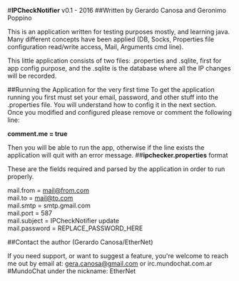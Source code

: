 #**IPCheckNotifier** v0.1 - 2016
##Written by Gerardo Canosa and Geronimo Poppino


This is an application written for testing purposes mostly, and learning java. Many different concepts have been applied (DB, Socks, Properties file configuration read/write access, Mail, Arguments cmd line).

This little application consists of two files: .properties and .sqlite, first for app config purpose, and the .sqlite is the database where all the IP changes will be recorded.

##Running the Application for the very first time
To get the application running you first must set your email, password, and other stuff into the .properties file. You will understand how to config it in the next section. Once you modified and configured please remove or comment the following line:  

**comment.me = true**

Then you will be able to run the app, otherwise if the line exists the application will quit with an error message.
##**ipchecker.properties** format

These are the fields required and parsed by the application in order to run properly.

mail.from = mail@from.com  
mail.to = mail@to.com  
mail.smtp = smtp.gmail.com  
mail.port = 587  
mail.subject = IPCheckNotifier update  
mail.password = REPLACE_PASSWORD_HERE   

##Contact the author (Gerardo Canosa/EtherNet)

If you need support, or want to suggest a feature, you're welcome to reach me out by email at: gera.canosa@gmail.com or irc.mundochat.com.ar #MundoChat under the nickname: EtherNet
